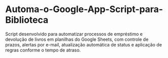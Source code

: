 # Automa-o-Google-App-Script-para-Biblioteca
Script desenvolvido para automatizar processos de empréstimo e devolução de livros em planilhas do Google Sheets, com controle de prazos, alertas por e-mail, atualização automática de status e aplicação de regras conforme o tempo de atraso.
